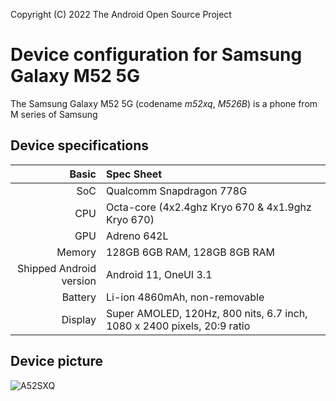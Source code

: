 Copyright (C) 2022 The Android Open Source Project

Device configuration for Samsung Galaxy M52 5G
===============================================
The Samsung Galaxy M52 5G (codename _m52xq_, _M526B_) is a phone from M series of Samsung

## Device specifications

Basic    | Spec Sheet
--------:|:----------------------
SoC      | Qualcomm Snapdragon 778G
CPU      | Octa-core (4x2.4ghz Kryo 670 & 4x1.9ghz Kryo 670)
GPU      | Adreno 642L
Memory   | 128GB 6GB RAM, 128GB 8GB RAM
Shipped Android version | Android 11, OneUI 3.1
Battery  | Li-ion 4860mAh, non-removable
Display  | Super AMOLED, 120Hz, 800 nits, 6.7 inch, 1080 x 2400 pixels, 20:9 ratio

## Device picture

![A52SXQ](https://files.tecnoblog.net/wp-content/uploads/2021/09/galaxy-m52-5g-produto.png)

